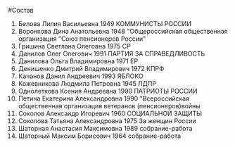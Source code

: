 #Состав
1. Белова Лилия Васильевна 1949 КОММУНИСТЫ РОССИИ
2. Воронкова Дина Анатольевна 1948 \"Общероссийская общественная организация \"Союз пенсионеров России\"
3. Гришина Светлана Олеговна 1975 СР
4. Данилов Олег Олегович 1991 ПАРТИЯ ЗА СПРАВЕДЛИВОСТЬ
5. Данилова Ольга Владимировна 1971 ЕР
6. Денишенко Дмитрий Владимирович 1972 КПРФ
7. Качанов Данил Андреевич 1993 ЯБЛОКО
8. Кожевникова Людмила Петровна 1945 ЛДПР
9. Однолеткова Ксения Андреевна 1990 ПАТРИОТЫ РОССИИ
10. Петина Екатерина Александровна 1990 \"Всероссийская общественная организация ветеранов (пенсионеров)войны
11. Соколов Александр Игоревич 1960 СОЦИАЛЬНОЙ ЗАЩИТЫ
12. Соколова Татьяна Александровна 1975 За женщин России
13. Шаторная Анастасия Максимовна 1989 собрание-работа
14. Шаторный Максим Борисович 1964 собрание-работа
